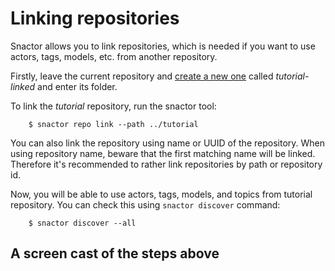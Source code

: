 # Linking repositories

Snactor allows you to link repositories, which is needed if you want to use actors, tags, 
models, etc. from another repository.

Firstly, leave the current repository and [create a new one](create-repository.html) called *tutorial-linked*
and enter its folder.

To link the *tutorial* repository, run the snactor tool:

```shell
    $ snactor repo link --path ../tutorial
```

You can also link the repository using name or UUID of the repository.
When using repository name, beware that the first matching name will be linked.
Therefore it's recommended to rather link repositories by path or repository id.

Now, you will be able to use actors, tags, models, and topics from tutorial repository. 
You can check this using `snactor discover` command:

```shell
    $ snactor discover --all
```

## A screen cast of the steps above

<asciinema-player src="_static/screencasts/repo-linking.cast"></ascinema-player>